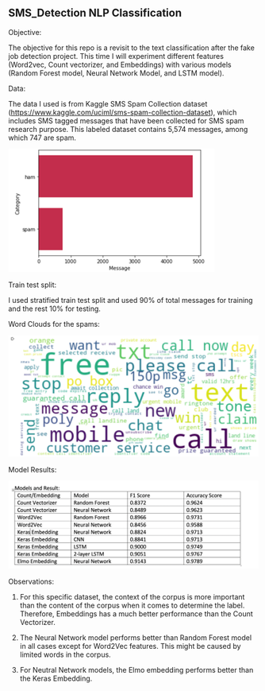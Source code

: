 ## SMS_Detection NLP Classification

Objective:

The objective for this repo is a revisit to the text classification after the fake job detection project. This time I will experiment different features (Word2vec, Count vectorizer, and Embeddings) with various models (Random Forest model, Neural Network Model, and LSTM model). 

Data:

The data I used is from Kaggle SMS Spam Collection dataset (https://www.kaggle.com/uciml/sms-spam-collection-dataset), which includes SMS tagged messages that have been collected for SMS spam research purpose. This labeled dataset contains 5,574 messages, among which 747 are spam.


![EDA](https://github.com/TommyJiang91/SMS_Detection/blob/master/images/spam%26ham.png)

Train test split:

I used stratified train test split and used 90% of total messages for training and the rest 10% for testing. 

Word Clouds for the spams:

![WordCloud](https://github.com/TommyJiang91/SMS_Detection/blob/master/images/wordc.png)

Model Results:

![Results](https://github.com/TommyJiang91/SMS_Detection/blob/master/images/Result.png)

Observations:

1.	For this specific dataset, the context of the corpus is more important than the content of the corpus when it comes to determine the label. Therefore, Embeddings has a much better performance than the Count Vectorizer.

2.	The Neural Network model performs better than Random Forest model in all cases except for Word2Vec features. This might be caused by limited words in the corpus.

3.	For Neutral Network models, the Elmo embedding performs better than the Keras Embedding.
